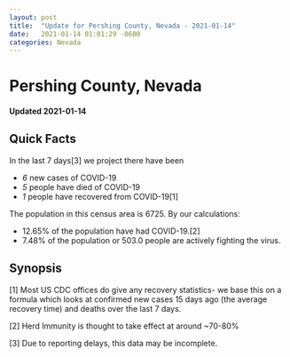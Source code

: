 ```yaml
---
layout: post
title:  "Update for Pershing County, Nevada - 2021-01-14"
date:   2021-01-14 01:01:29 -0600
categories: Nevada
---
```


# Pershing County, Nevada
#### Updated 2021-01-14

## Quick Facts

In the last 7 days[3] we project there have been
- *6* new cases of COVID-19
- *5* people have died of COVID-19
- *1* people have recovered from COVID-19[1]

The population in this census area is 6725. By our calculations:
- 12.65% of the population have had COVID-19.[2]
- 7.48% of the population or 503.0 people are actively fighting the virus.

## Synopsis




[1] Most US CDC offices do give any recovery statistics- we base this on a formula which looks at confirmed new cases
15 days ago (the average recovery time) and deaths over the last 7 days.

[2] Herd Immunity is thought to take effect at around ~70-80%

[3] Due to reporting delays, this data may be incomplete.
 
    